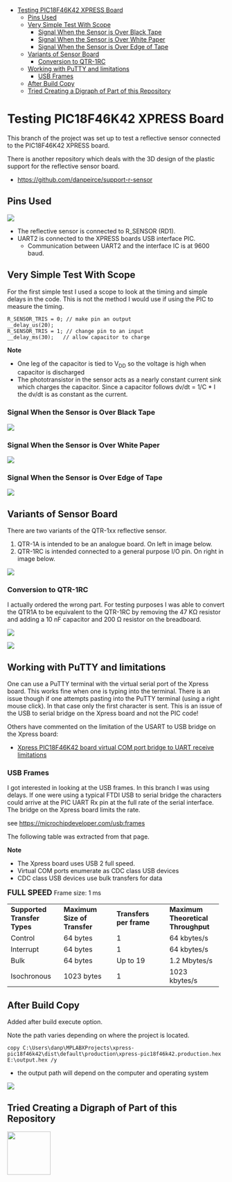 -   [Testing PIC18F46K42 XPRESS
    Board](#testing-pic18f46k42-xpress-board)
    -   [Pins Used](#pins-used)
    -   [Very Simple Test With Scope](#very-simple-test-with-scope)
        -   [Signal When the Sensor is Over Black
            Tape](#signal-when-the-sensor-is-over-black-tape)
        -   [Signal When the Sensor is Over White
            Paper](#signal-when-the-sensor-is-over-white-paper)
        -   [Signal When the Sensor is Over Edge of
            Tape](#signal-when-the-sensor-is-over-edge-of-tape)
    -   [Variants of Sensor Board](#variants-of-sensor-board)
        -   [Conversion to QTR-1RC](#conversion-to-qtr-1rc)
    -   [Working with PuTTY and
        limitations](#working-with-putty-and-limitations)
        -   [USB Frames](#usb-frames)
    -   [After Build Copy](#after-build-copy)
    -   [Tried Creating a Digraph of Part of this
        Repository](#tried-creating-a-digraph-of-part-of-this-repository)

<!---
use 
pandoc -s --toc -t html5 -c pandocbd.css README.pandoc.md -o index.html

pandoc -s --toc -t gfm README.pandoc.md -o README.md
-->

Testing PIC18F46K42 XPRESS Board
================================

This branch of the project was set up to test a reflective sensor
connected to the PIC18F46K42 XPRESS board.

There is another repository which deals with the 3D design of the
plastic support for the reflective sensor board.

-   <https://github.com/danpeirce/support-r-sensor>

Pins Used
---------

![](images/pins.png)

-   The reflective sensor is connected to R\_SENSOR (RD1).
-   UART2 is connected to the XPRESS boards USB interface PIC.
    -   Communication between UART2 and the interface IC is at 9600
        baud.

Very Simple Test With Scope
---------------------------

For the first simple test I used a scope to look at the timing and
simple delays in the code. This is not the method I would use if using
the PIC to measure the timing.

    R_SENSOR_TRIS = 0; // make pin an output
    __delay_us(20);
    R_SENSOR_TRIS = 1; // change pin to an input
    __delay_ms(30);   // allow capacitor to charge

**Note**

-   One leg of the capacitor is tied to V<sub>DD</sub> so the voltage is
    high when capacitor is discharged
-   The phototransistor in the sensor acts as a nearly constant current
    sink which charges the capacitor. Since a capacitor follows dv/dt =
    1/C \* I the dv/dt is as constant as the current.

### Signal When the Sensor is Over Black Tape

![](images/sig_tape_centre.jpg)

### Signal When the Sensor is Over White Paper

![](images/sig_white.jpg)

### Signal When the Sensor is Over Edge of Tape

![](images/sig_tape_edge.jpg)

Variants of Sensor Board
------------------------

There are two variants of the QTR-1xx reflective sensor.

1.  QTR-1A is intended to be an analogue board. On left in image below.
2.  QTR-1RC is intended connected to a general purpose I/O pin. On right
    in image below.

![](images/compare-ccts.png)

### Conversion to QTR-1RC

I actually ordered the wrong part. For testing purposes I was able to
convert the QTR1A to be equivalent to the QTR-1RC by removing the 47 KΩ
resistor and adding a 10 nF capacitor and 200 Ω resistor on the
breadboard.

![](images/sensor_cct.jpg)

![](images/sensor_tape.jpg)

Working with PuTTY and limitations
----------------------------------

One can use a PuTTY terminal with the virtual serial port of the Xpress
board. This works fine when one is typing into the terminal. There is an
issue though if one attempts pasting into the PuTTY terminal (using a
right mouse click). In that case only the first character is sent. This
is an issue of the USB to serial bridge on the Xpress board and not the
PIC code!

Others have commented on the limitation of the USART to USB bridge on
the Xpress board:

-   [Xpress PIC18F46K42 board virtual COM port bridge to UART receive
    limitations](https://www.microchip.com/forums/m1097510.aspx)

### USB Frames

I got interested in looking at the USB frames. In this branch I was
using delays. If one were using a typical FTDI USB to serial bridge the
characters could arrive at the PIC UART Rx pin at the full rate of the
serial interface. The bridge on the Xpress board limits the rate.

see <https://microchipdeveloper.com/usb:frames>

The following table was extracted from that page.

**Note**

-   The Xpress board uses USB 2 full speed.
-   Virtual COM ports enumerate as CDC class USB devices
-   CDC class USB devices use bulk transfers for data

<span style="font-size:125%;">**FULL SPEED**</span> <span
style="white-space: pre-wrap;"></span>Frame size: 1 ms  

<table style="width:97%;">
<colgroup>
<col style="width: 24%" />
<col style="width: 24%" />
<col style="width: 24%" />
<col style="width: 24%" />
</colgroup>
<tbody>
<tr class="odd">
<td style="text-align: left;"><strong>Supported<br />
Transfer<br />
Types</strong></td>
<td style="text-align: left;"><strong>Maximum<br />
Size of<br />
Transfer</strong></td>
<td style="text-align: left;"><strong>Transfers<br />
per frame</strong></td>
<td style="text-align: left;"><strong>Maximum<br />
Theoretical<br />
Throughput</strong></td>
</tr>
<tr class="even">
<td style="text-align: left;">Control</td>
<td style="text-align: left;">64 bytes</td>
<td style="text-align: left;">1</td>
<td style="text-align: left;">64 kbytes/s</td>
</tr>
<tr class="odd">
<td style="text-align: left;">Interrupt</td>
<td style="text-align: left;">64 bytes</td>
<td style="text-align: left;">1</td>
<td style="text-align: left;">64 kbytes/s</td>
</tr>
<tr class="even">
<td style="text-align: left;">Bulk</td>
<td style="text-align: left;">64 bytes</td>
<td style="text-align: left;">Up to 19</td>
<td style="text-align: left;">1.2 Mbytes/s</td>
</tr>
<tr class="odd">
<td style="text-align: left;">Isochronous</td>
<td style="text-align: left;">1023 bytes</td>
<td style="text-align: left;">1</td>
<td style="text-align: left;">1023 kbytes/s</td>
</tr>
</tbody>
</table>

After Build Copy
----------------

Added after build execute option.

Note the path varies depending on where the project is located.

    copy C:\Users\danp\MPLABXProjects\xpress-pic18f46k42\dist\default\production\xpress-pic18f46k42.production.hex E:\output.hex /y

-   the output path will depend on the computer and operating system

![](images/after-build.png)

Tried Creating a Digraph of Part of this Repository
---------------------------------------------------

<img src="graph.svg" width="100"/>
